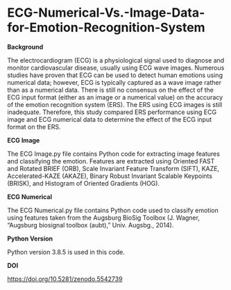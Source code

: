 # ECG-Numerical-Vs.-Image-Data-for-Emotion-Recognition-System

**Background**

The electrocardiogram (ECG) is a physiological signal used to diagnose and monitor cardiovascular disease, usually using ECG wave images. Numerous studies have proven that ECG can be used to detect human emotions using numerical data; however, ECG is typically captured as a wave image rather than as a numerical data. There is still no consensus on the effect of the ECG input format (either as an image or a numerical value) on the accuracy of the emotion recognition system (ERS). The ERS using ECG images is still inadequate. Therefore, this study compared ERS performance using ECG image and ECG numerical data to determine the effect of the ECG input format on the ERS.

**ECG Image**

The ECG Image.py file contains Python code for extracting image features and classifying the emotion. Features are extracted using Oriented FAST and Rotated BRIEF (ORB), Scale Invariant Feature Transform (SIFT), KAZE, Accelerated-KAZE (AKAZE), Binary Robust Invariant Scalable Keypoints (BRISK), and Histogram of Oriented Gradients (HOG).

**ECG Numerical**

The ECG Numerical.py file contains Python code used to classify emotion using features taken from the Augsburg BioSig Toolbox (J. Wagner, “Augsburg biosignal toolbox (aubt),” Univ. Augsbg., 2014).

**Python Version**

Python version 3.8.5 is used in this code.

**DOI**

https://doi.org/10.5281/zenodo.5542739
